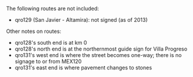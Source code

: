 The following routes are not included:
* qro129 (San Javier - Altamira): not signed (as of 2013)

Other notes on routes:
* qro128's south end is at km 0
* qro128's north end is at the northernmost guide sign for Villa Progreso
* qro131's west end is where the street becomes one-way; there is no signage to or from MEX120
* qro131's east end is where pavement changes to stones
